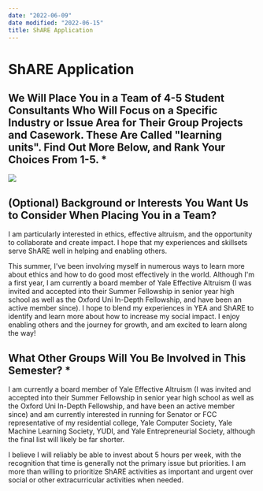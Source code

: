 ```yaml
---
date: "2022-06-09"
date modified: "2022-06-15"
title: ShARE Application
---
```


# ShARE Application

## We Will Place You in a Team of 4-5 Student Consultants Who Will Focus on a Specific Industry or Issue Area for Their Group Projects and Casework. These Are Called "learning units". Find Out More Below, and Rank Your Choices From 1-5. \*
![](https://lh6.googleusercontent.com/Dp8GxqWPz9VOz51JzKsx5_sNU97_SdmJIqX2YJdsKAO96r7a1J1NWHWlOxF4Jfirwdh1hXjck4FFGGOZhzdpE4LB1VwWK5wSC1BDOzJLl4aeWAb6jFQxsAD2qd4-wY-bgDPZmYkQ=s0)

## (Optional) Background or Interests You Want Us to Consider When Placing You in a Team?
I am particularly interested in ethics, effective altruism, and the opportunity to collaborate and create impact. I hope that my experiences and skillsets serve ShARE well in helping and enabling others.

This summer, I've been involving myself in numerous ways to learn more about ethics and how to do good most effectively in the world. Although I'm a first year, I am currently a board member of Yale Effective Altruism (I was invited and accepted into their Summer Fellowship in senior year high school as well as the Oxford Uni In-Depth Fellowship, and have been an active member since). I hope to blend my experiences in YEA and ShARE to identify and learn more about how to increase my social impact. I enjoy enabling others and the journey for growth, and am excited to learn along the way!

## What Other Groups Will You Be Involved in This Semester? \*
I am currently a board member of Yale Effective Altruism (I was invited and accepted into their Summer Fellowship in senior year high school as well as the Oxford Uni In-Depth Fellowship, and have been an active member since) and am currently interested in running for Senator or FCC representative of my residential college, Yale Computer Society, Yale Machine Learning Society, YUDI, and Yale Entrepreneurial Society, although the final list will likely be far shorter.

I believe I will reliably be able to invest about 5 hours per week, with the recognition that time is generally not the primary issue but priorities. I am more than willing to prioritize ShARE activities as important and urgent over social or other extracurricular activities when needed.
